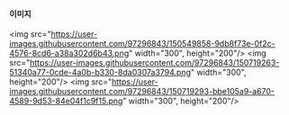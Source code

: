 #### 이미지

<img src="https://user-images.githubusercontent.com/97296843/150549858-9db8f73e-0f2c-4576-8cd6-a38a302d6b43.png" width="300", height="200"/>
<img src="https://user-images.githubusercontent.com/97296843/150719263-51340a77-0cde-4a0b-b330-8da0307a3794.png" width="300", height="200"/>
<img src="https://user-images.githubusercontent.com/97296843/150719293-bbe105a9-a670-4589-9d53-84e04f1c9f15.png" width="300", height="200"/>
  




